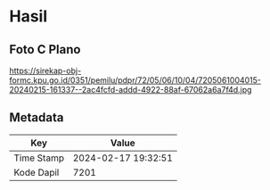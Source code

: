 # Hasil

## Foto C Plano

https://sirekap-obj-formc.kpu.go.id/0351/pemilu/pdpr/72/05/06/10/04/7205061004015-20240215-161337--2ac4fcfd-addd-4922-88af-67062a6a7f4d.jpg


## Metadata

| Key        | Value               |
| ---------- | ------------------- |
| Time Stamp | 2024-02-17 19:32:51 |
| Kode Dapil | 7201                |



